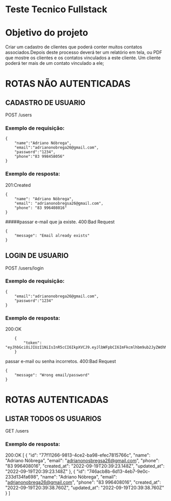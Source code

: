 # Teste Tecnico Fullstack


# Objetivo do projeto
  Criar um cadastro de clientes que poderá conter muitos contatos associados.Depois deste processo deverá ter um relatório em tela, ou PDF que mostre os clientes e os contatos vinculados a este cliente.
Um cliente poderá ter mais de um contato vinculado a ele;


# ROTAS NÃO AUTENTICADAS

## CADASTRO DE USUARIO

POST /users

### Exemplo de requisição:

	{
		"name":"Adriano Nóbrega",
		"email":"adrianonobrega26@gmail.com",
		"password":"1234",
		"phone":"83 998458056"
	}

### Exemplo de resposta:
201:Created

	{
		"name": "Adriano Nóbrega",
		"email": "adrianonobregsa26@gmail.com",
		"phone": "83 996408016"
	}
#####passar e-mail que ja existe.
400:Bad Request

	{
		"message": "Email already exists"
	}


## LOGIN DE USUARIO


POST /users/login

### Exemplo de requisição:

	{
		"email":"adrianonobrega26@gmail.com",
		"password":"1234"
	}

### Exemplo de resposta:
200:OK

		{
			"token": "eyJhbGciOiJIUzI1NiIsInR5cCI6IkpXVCJ9.eyJlbWFpbCI6ImFkcmlhbm9ub2JyZWdhMjasdsdsdasdsaddsFsdsSFDFF"
		}
		
passar e-mail ou senha incorretos.
400:Bad Request

	{
		"message": "Wrong email/password"
	}

# ROTAS AUTENTICADAS

## LISTAR TODOS OS USUARIOS

GET /users

### Exemplo de resposta:
200:OK
	[
		{
			"id": "77f11266-9813-4ce2-ba98-efec7815766c",
			"name": "Adriano Nóbrega",
			"email": "adrianonosbregsa26@gmail.com",
			"phone": "83 996408016",
			"created_at": "2022-09-19T20:39:23.148Z",
			"updated_at": "2022-09-19T20:39:23.148Z"
		},
		{
			"id": "746acb8b-6d13-4eb7-9e0c-233d134fa698",
			"name": "Adriano Nóbrega",
			"email": "adrianonobrega26@gmail.com",
			"phone": "83 996408016",
			"created_at": "2022-09-19T20:39:38.760Z",
			"updated_at": "2022-09-19T20:39:38.760Z"
		}
	]
